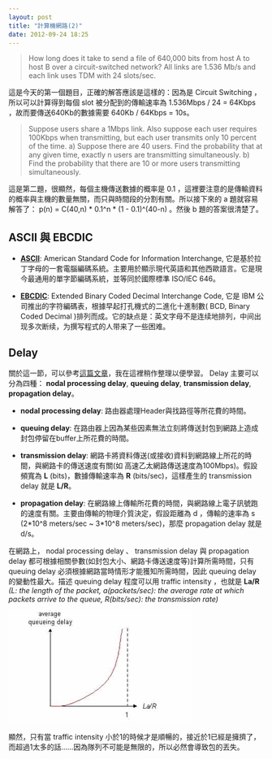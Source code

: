 ```yaml
---
layout: post
title: "計算機網路(2)"
date: 2012-09-24 18:25
---
```

> How long does it take to send a file of 640,000 bits from host A to host B over a circuit-switched network? All links are 1.536 Mb/s and each link uses TDM with 24 slots/sec.

這是今天的第一個題目，正確的解答應該是這樣的：因為是 Circuit Switching ，所以可以計算得到每個 slot 被分配到的傳輸速率為 1.536Mbps / 24 = 64Kbps ，故而要傳送640Kb的數據需要 640Kb / 64Kbps = 10s。

> Suppose users share a 1Mbps link. Also suppose each user requires 100Kbps when transmitting, but each user transmits only 10 percent of the time.
> a) Suppose there are 40 users. Find the probability that at any given time, exactly n users are transmitting simultaneously.
> b) Find the probability that there are 10 or more users transmitting simultaneously. 

這是第二題，很顯然，每個主機傳送數據的概率是 0.1 ，這裡要注意的是傳輸資料的概率與主機的數量無關，而只與時間段的分割有關。所以接下來的 a 題就容易解答了： p(n) = C(40,n) \* 0.1^n \* (1 - 0.1)^(40-n) 。然後 b 題的答案很清楚了。

## ASCII 與 EBCDIC
* **[ASCII](http://en.wikipedia.org/wiki/ASCII)**: American Standard Code for Information Interchange, 它是基於拉丁字母的一套電腦編碼系統。主要用於顯示現代英語和其他西歐語言。它是現今最通用的單字節編碼系統，並等同於國際標準 ISO/IEC 646。

* **[EBCDIC](http://en.wikipedia.org/wiki/EBCDIC)**: Extended Binary Coded Decimal Interchange Code, 它是 IBM 公司推出的字符編碼表，根據早起打孔機式的二進化十進制數( BCD, Binary Coded Decimal )排列而成。它的缺点是：英文字母不是连续地排列，中间出现多次断续，为撰写程式的人带来了一些困难。

## Delay
關於這一節，可以參考[這篇文章](http://210.43.128.116/jsjwl/net/kurose/introduction/delay.htm)，我在這裡稍作整理以便學習。 Delay 主要可以分為四種： **nodal processing delay**, **queuing delay**, **transmission delay**, **propagation delay**。

* **nodal processing delay**: 路由器處理Header與找路徑等所花費的時間。

* **queuing delay**: 在路由器上因為某些因素無法立刻將傳送封包到網路上造成封包停留在buffer上所花費的時間。

* **transmission delay**: 網路卡將資料傳送(或接收)資料到網路線上所花的時間，與網路卡的傳送速度有關(如
高速乙太網路傳送速度為100Mbps)。假設頻寬為 **L** (bits)，數據傳輸速率為 **R** (bits/sec)，這樣產生的 transmission delay 就是 **L/R**。

* **propagation delay**: 在網路線上傳輸所花費的時間，與網路線上電子訊號跑的速度有關。主要由傳輸的物理介質決定，假設距離為 d ，傳輸的速率為 s (2\*10^8 meters/sec ~ 3\*10^8 meters/sec)，那麼 propagation delay 就是 d/s。

在網路上， nodal processing delay 、 transmission delay 與 propagation delay 都可根據相關參數(如封包大小、網路卡傳送速度等)計算所需時間，只有 queuing delay 必須根據網路當時情形才能獲知所需時間，因此 queuing delay 的變動性最大。描述 queuing delay 程度可以用 traffic intensity ，也就是 **La/R** *(L: the length of the packet, a(packets/sec): the average rate at which packets arrive to the queue, R(bits/sec): the transmission rate)*

![](/assets/img/20120924-1.jpg)

顯然，只有當 traffic intensity 小於1的時候才是順暢的，接近於1已經是擁擠了，而超過1太多的話……因為隊列不可能是無限的，所以必然會導致包的丟失。
